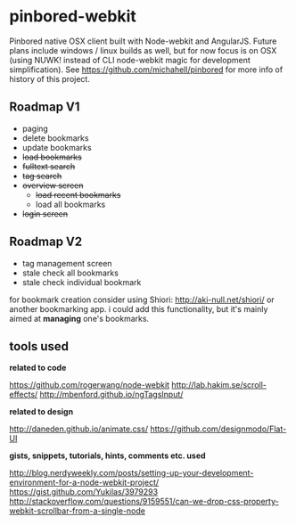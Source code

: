 pinbored-webkit
===============

Pinbored native OSX client built with Node-webkit and AngularJS. Future plans include windows / linux
builds as well, but for now focus is on OSX (using NUWK! instead of CLI node-webkit magic for development simplification). See https://github.com/michahell/pinbored for more info of history of this project.

Roadmap V1
------

* paging
* delete bookmarks
* update bookmarks
* ~~load bookmarks~~
* ~~fulltext search~~
* ~~tag search~~
* ~~overview screen~~
  * ~~load recent bookmarks~~
  * load all bookmarks
* ~~login screen~~

Roadmap V2
----------

* tag management screen
* stale check all bookmarks
* stale check individual bookmark

for bookmark creation consider using Shiori: http://aki-null.net/shiori/ or another bookmarking app.
i could add this functionality, but it's mainly aimed at **managing** one's bookmarks.

tools used
----------

**related to code**

https://github.com/rogerwang/node-webkit
http://lab.hakim.se/scroll-effects/
http://mbenford.github.io/ngTagsInput/

**related to design**

http://daneden.github.io/animate.css/
https://github.com/designmodo/Flat-UI

**gists, snippets, tutorials, hints, comments etc. used**

http://blog.nerdyweekly.com/posts/setting-up-your-development-environment-for-a-node-webkit-project/
https://gist.github.com/Yukilas/3979293
http://stackoverflow.com/questions/9159551/can-we-drop-css-property-webkit-scrollbar-from-a-single-node
